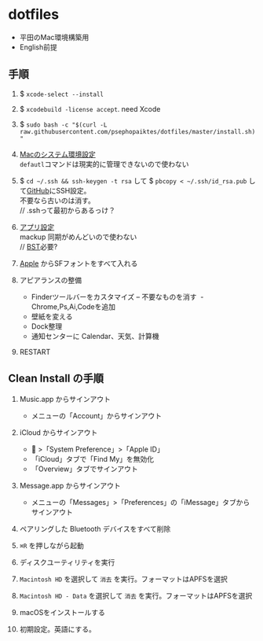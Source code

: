 # dotfiles
- 平田のMac環境構築用
- English前提

## 手順

1. $ `xcode-select --install`

1. $ `xcodebuild -license accept`. 
need Xcode

1. $ `sudo bash -c "$(curl -L raw.githubusercontent.com/psephopaiktes/dotfiles/master/install.sh)"`

1. [Macのシステム環境設定](./doc/mac-setting.md)  
`defautl`コマンドは現実的に管理できないので使わない

1. $ `cd ~/.ssh && ssh-keygen -t rsa` して $ `pbcopy < ~/.ssh/id_rsa.pub` して[GitHub](https://github.com/settings/ssh)にSSH設定。  
不要なら古いのは消す。  
// .sshって最初からあるっけ？

1. [アプリ設定](./doc/app-setting.md)  
mackup 同期がめんどいので使わない  
// [BST](https://itunes.apple.com/jp/app/bettersnaptool/id417375580)必要?

1. [Apple](https://developer.apple.com/fonts/) からSFフォントをすべて入れる

1. アピアランスの整備
    - Finderツールバーをカスタマイズ
        – 不要なものを消す
     - Chrome,Ps,Ai,Codeを追加
    - 壁紙を変える
    - Dock整理
    - 通知センターに Calendar、天気、計算機
    
1. RESTART


## Clean Install の手順

1. Music.app からサインアウト
    - メニューの「Account」からサインアウト

1. iCloud からサインアウト
    -  >「System Preference」>「Apple ID」
    - 「iCloud」タブで「Find My」を無効化
    - 「Overview」タブでサインアウト

1. Message.app からサインアウト
    - メニューの「Messages」>「Preferences」の「iMessage」タブからサインアウト
    
1. ペアリングした Bluetooth デバイスをすべて削除

1. `⌘R` を押しながら起動

1. ディスクユーティリティを実行

1. `Macintosh HD` を選択して `消去` を実行。フォーマットはAPFSを選択

1. `Macintosh HD - Data` を選択して `消去` を実行。フォーマットはAPFSを選択

1. macOSをインストールする

1. 初期設定。英語にする。

